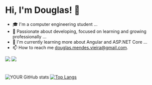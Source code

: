 # Hi, I'm Douglas! 👋

- 🎓 I'm a computer engineering student ...
- 👀 Passionate about developing, focused on learning and growing professionally ...
- 🌱 I'm currently learning more about Angular and ASP.NET Core ...
- 📫 How to reach me douglas.mendes.vieira@gmail.com.

[<img src="https://img.shields.io/badge/linkedin-%230077B5.svg?&style=for-the-badge&logo=linkedin&logoColor=white" />](https://www.linkedin.com/in/douglas-mendes-3b3072117/) 
[<img src = "https://img.shields.io/badge/instagram-%23E4405F.svg?&style=for-the-badge&logo=instagram&logoColor=white">](https://www.instagram.com/_douglasmv/) 
#

![YOUR GitHub stats](https://github-readme-stats.vercel.app/api?username=DouglasMendesVieira&show_icons=true&theme=highcontrast) 
[![Top Langs](https://github-readme-stats.vercel.app/api/top-langs/?username=DouglasMendesVieira&layout=compact&theme=highcontrast)](https://github.com/DouglasMendesVieira/github-readme-stats)


